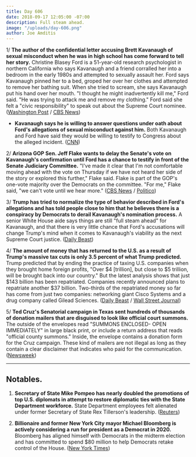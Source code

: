 ```yaml
---
title: Day 606
date: 2018-09-17 12:05:00 -07:00
description: Full steam ahead.
image: "/uploads/day-606.png"
author: Joe Amditis
---
```


1/ **The author of the confidential letter accusing Brett Kavanaugh of sexual misconduct when he was in high school has come forward to tell her story.** Christine Blasey Ford is a 51-year-old research psychologist in northern California who says Kavanaugh and a friend corralled her into a bedroom in the early 1980s and attempted to sexually assault her. Ford says Kavanaugh pinned her to a bed, groped her over her clothes and attempted to remove her bathing suit. When she tried to scream, she says Kavanaugh put his hand over her mouth. "I thought he might inadvertently kill me," Ford said. "He was trying to attack me and remove my clothing." Ford said she felt a "civic responsibility" to speak out about the Supreme Court nominee. ([Washington Post](https://www.washingtonpost.com/investigations/california-professor-writer-of-confidential-brett-kavanaugh-letter-speaks-out-about-her-allegation-of-sexual-assault/2018/09/16/46982194-b846-11e8-94eb-3bd52dfe917b_story.html?utm_term=.b399d40ab21e) / [CBS News](https://www.cbsnews.com/news/christine-blasey-ford-brett-kavanaugh-accuser-comes-forward-in-interview-with-the-washington-post/))

* **Kavanaugh says he is willing to answer questions under oath about Ford's allegations of sexual misconduct against him.** Both Kavanaugh and Ford have said they would be willing to testify to Congress about the alleged incident. ([CNN](https://www.cnn.com/2018/09/17/politics/brett-kavanaugh-testimony/index.html))

2/ **Arizona GOP Sen. Jeff Flake wants to delay the Senate's vote on Kavanaugh's confirmation until Ford has a chance to testify in front of the Senate Judiciary Committee.** "I've made it clear that I'm not comfortable moving ahead with the vote on Thursday if we have not heard her side of the story or explored this further," Flake said. Flake is part of the GOP's one-vote majority over the Democrats on the committee. "For me," Flake said, "we can't vote until we hear more." ([CBS News](https://www.cbsnews.com/news/jeff-flake-says-brett-kavanaugh-accuser-christine-blasey-ford-must-be-heard-before-committee-vote/) / [Politico](https://www.politico.com/story/2018/09/16/kavanaugh-allegation-anonymous-republicans-825855))

3/ **Trump has tried to normalize the type of behavior described in Ford's allegations and has told people close to him that he believes there is a conspiracy by Democrats to derail Kavanaugh's nomination process.** A senior White House aide says things are still "full steam ahead" for Kavanaugh, and that there is very little chance that Ford's accusations will change Trump's mind when it comes to Kavanaugh's viability as the next Supreme Court justice. ([Daily Beast](https://www.thedailybeast.com/trump-believes-there-is-a-conspiracy-to-submarine-the-kavanaugh-nomination))

4/ **The amount of money that has returned to the U.S. as a result of Trump's massive tax cuts is only 3.5 percent of what Trump predicted.** Trump predicted that by ending the practice of taxing U.S. companies when they brought home foreign profits, "Over $4 \[trillion\], but close to $5 trillion, will be brought back into our country." But the latest analysis shows that just $143 billion has been repatriated. Companies recently announced plans to repatriate another $37 billion. Two-thirds of the repatriated money so far has come from just two companies: networking giant Cisco Systems and a drug company called Gilead Sciences. ([Daily Beast](https://www.thedailybeast.com/trump-tax-law-has-led-to-repatriation-of-just-3-of-the-cash-he-promised-it-would) / [Wall Street Journal](https://www.wsj.com/articles/companies-arent-all-rushing-to-repatriate-cash-1537106555))

5/ **Ted Cruz's Senatorial campaign in Texas sent hundreds of thousands of donation mailers that are disguised to look like official court summons.** The outside of the envelopes read "SUMMONS ENCLOSED- OPEN IMMEDIATELY" in large black print, or include a return address that reads "official county summons." Inside, the envelope contains a donation form for the Cruz campaign. These kind of mailers are not illegal as long as they contain a clear disclaimer that indicates who paid for the communication. ([Newsweek](https://www.newsweek.com/ted-cruz-beto-orourke-texas-election-midterms-letters-1123146))

---

## Notables.

1. **Secretary of State Mike Pompeo has nearly doubled the promotions of top U.S. diplomats in attempt to restore diplomatic ties with the State Department workforce.** State Department employees felt alienated under former Secretary of State Rex Tillerson's leadership. ([Reuters](https://www.reuters.com/article/us-usa-pompeo-diplomats-exclusive/exclusive-pompeo-seeks-rapprochement-with-alienated-u-s-diplomats-idUSKCN1LX0TC))

2. **Billionaire and former New York City mayor Michael Bloomberg is actively considering a run for president as a Democrat in 2020.** Bloomberg has aligned himself with Democrats in the midterm election and has committed to spend $80 million to help Democrats retake control of the House. ([New York Times](https://www.nytimes.com/2018/09/17/us/politics/bloomberg-president-2020-democrat.html))
